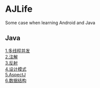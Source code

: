 # AJLife
Some case when learning Android and Java

## Java
[1.多线程并发](https://github.com/peace710/AJLife/tree/master/JLifeThread/src/main/java/me/peace/thread)<br/>
[2.注解](https://github.com/peace710/AJLife/tree/master/JLifeAnnotation/src/main/java/me/peace/annotation)<br/>
[3.反射](https://github.com/peace710/AJLife/tree/master/JLifeReflection/src/main/java/me/peace/reflection)<br/>
[4.设计模式](https://github.com/peace710/AJLife/tree/master/JLifeDesign/src/main/java/me/peace/design)<br/>
[5.AspectJ](https://github.com/peace710/AJLife/tree/master/ALifeAspectJ/src/main/java/me/peace/aspectJ)<br/>
[6.数据结构](https://github.com/peace710/AJLife/tree/master/JLifeDataStructure/src/main/java/me/peace/data/structure)<br/>
